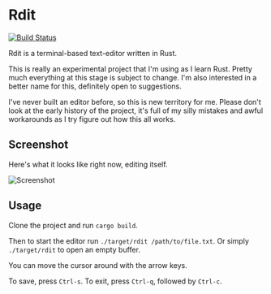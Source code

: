 # Rdit

[![Build Status](https://travis-ci.org/gchp/rdit.svg?branch=master)](https://travis-ci.org/gchp/rdit)

Rdit is a terminal-based text-editor written in Rust.

This is really an experimental project that I'm using as I learn Rust.
Pretty much everything at this stage is subject to change.
I'm also interested in a better name for this, definitely open to suggestions. 

I've never built an editor before, so this is new territory for me. Please
don't look at the early history of the project, it's full of my silly
mistakes and awful workarounds as I try figure out how this all works.

## Screenshot

Here's what it looks like right now, editing itself.

![Screenshot](https://raw.githubusercontent.com/gchp/rdit/master/screenshot.png)

## Usage

Clone the project and run `cargo build`.

Then to start the editor run `./target/rdit /path/to/file.txt`. Or simply `./target/rdit`
to open an empty buffer.

You can move the cursor around with the arrow keys.

To save, press `Ctrl-s`.
To exit, press `Ctrl-q`, followed by `Ctrl-c`.
